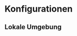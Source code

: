 # Konfigurationen

<!-- Verlinkung verfügbarer Konfiguration -->

## Lokale Umgebung

<DownloadArtifact
artifact="frontend-application-local.yml"
type="configuration" />
<DownloadArtifact
artifact="backend-application-local.yml"
type="configuration" />
